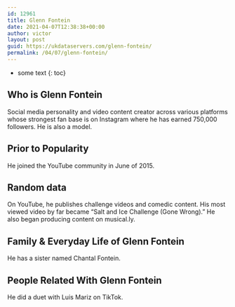 ```yaml
---
id: 12961
title: Glenn Fontein
date: 2021-04-07T12:38:38+00:00
author: victor
layout: post
guid: https://ukdataservers.com/glenn-fontein/
permalink: /04/07/glenn-fontein/
---
```


* some text
{: toc}


## Who is Glenn Fontein



Social media personality and video content creator across various platforms whose strongest fan base is on Instagram where he has earned 750,000 followers. He is also a model.

                
                
                
## Prior to Popularity



He joined the YouTube community in June of 2015.

                
                
                
## Random data



On YouTube, he publishes challenge videos and comedic content. His most viewed video by far became &#8220;Salt and Ice Challenge (Gone Wrong).&#8221; He also began producing content on musical.ly.

                
                
                
## Family & Everyday Life of Glenn Fontein



He has a sister named Chantal Fontein. 

                
                
                
## People Related With Glenn Fontein



He did a duet with Luis Mariz on TikTok. 

                
              
            
          
          
          